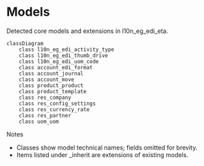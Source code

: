 # Models

Detected core models and extensions in l10n_eg_edi_eta.

```mermaid
classDiagram
    class l10n_eg_edi_activity_type
    class l10n_eg_edi_thumb_drive
    class l10n_eg_edi_uom_code
    class account_edi_format
    class account_journal
    class account_move
    class product_product
    class product_template
    class res_company
    class res_config_settings
    class res_currency_rate
    class res_partner
    class uom_uom
```

Notes
- Classes show model technical names; fields omitted for brevity.
- Items listed under _inherit are extensions of existing models.
